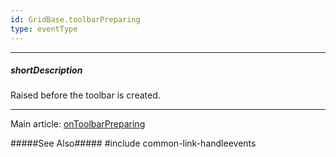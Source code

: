 ```yaml
---
id: GridBase.toolbarPreparing
type: eventType
---
```

---
##### shortDescription
Raised before the toolbar is created.

---
Main article: [onToolbarPreparing](/api-reference/10%20UI%20Components/GridBase/1%20Configuration/onToolbarPreparing.md '{basewidgetpath}/Configuration/#onToolbarPreparing')

#####See Also#####
#include common-link-handleevents